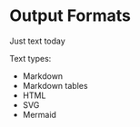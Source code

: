 # Output Formats

Just text today

Text types:

* Markdown
* Markdown tables
* HTML
* SVG
* Mermaid
